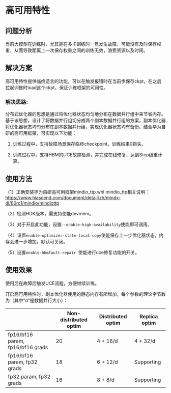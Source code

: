 # 高可用特性

## 问题分析

当前大模型在训练时，尤其是在多卡训练时一旦发生故障，可能没有及时保存权重，从而导致距离上一次保存权重之间的训练无效，浪费资源以及时间。

## 解决方案

高可用特性提供临终遗言的功能，可以在触发报错时在当前步保存ckpt，在之后拉起训练时load这个ckpt，保证训练框架的可用性。

### 解决思路:

分布式优化器的思想是通过将优化器状态均匀地分布在数据并行组中来节省内存。基于该思想，设计了将数据并行组切分成两个副本数据并行组的方案，副本优化器将优化器状态均匀分布在副本数据并行组，实现优化器状态均有备份。结合华为自研的高可用框架，可实现以下功能：
1. 训练过程中，支持故障场景保存临终checkpoint，训练结果0损失。

2. 训练过程中，支持HBM的UCE故障检测，并完成在线修复，达到Step级重计算。

## 使用方法

（1）正确安装华为自研高可用框架mindio_ttp.whl mindio_ttp相关说明：https://www.hiascend.com/document/detail/zh/mindx-dl/60rc1/mindio/mindiottp

（2）检测HDK版本，需支持使能devmem。

（3）对于开启此功能，设置`--enable-high-availability`使能即可调用。

（4）设置`enable-optimizer-state-local-copy`使能保存上一步优化器状态，内存会进一步增加，默认可关闭。

（5）设置`enable-hbmfault-repair `使能进行uce修复功能的开关。

## 使用效果

使用后在故障后触发UCE流程，方便继续训练。

开启高可用特性时，副本优化器使用的静态内存有所增加，每个参数的理论字节数为（其中“d”是数据并行大小）：

|                                  | Non-distributed optim | Distributed optim | Replica optim |
|----------------------------------| ------ | ------ |---------------|
| fp16/bf16 param, fp16/bf16 grads | 20 | 4 + 16/d | 4 + 32/d       |
| fp16/bf16 param, fp32 grads      | 18 | 6 + 12/d | Supporting      |
| fp32 param, fp32 grads           | 16 | 8 + 8/d  | Supporting      |

